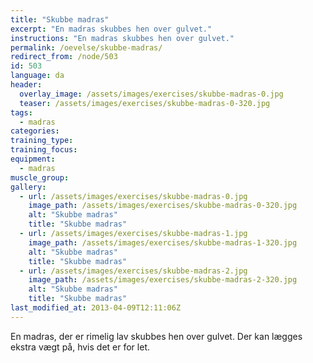 ```yaml
---
title: "Skubbe madras"
excerpt: "En madras skubbes hen over gulvet."
instructions: "En madras skubbes hen over gulvet."
permalink: /oevelse/skubbe-madras/
redirect_from: /node/503
id: 503
language: da
header:
  overlay_image: /assets/images/exercises/skubbe-madras-0.jpg
  teaser: /assets/images/exercises/skubbe-madras-0-320.jpg
tags:
  - madras
categories:
training_type: 
training_focus: 
equipment:
  - madras
muscle_group:
gallery:
  - url: /assets/images/exercises/skubbe-madras-0.jpg
    image_path: /assets/images/exercises/skubbe-madras-0-320.jpg
    alt: "Skubbe madras"
    title: "Skubbe madras"
  - url: /assets/images/exercises/skubbe-madras-1.jpg
    image_path: /assets/images/exercises/skubbe-madras-1-320.jpg
    alt: "Skubbe madras"
    title: "Skubbe madras"
  - url: /assets/images/exercises/skubbe-madras-2.jpg
    image_path: /assets/images/exercises/skubbe-madras-2-320.jpg
    alt: "Skubbe madras"
    title: "Skubbe madras"
last_modified_at: 2013-04-09T12:11:06Z
---
```


En madras, der er rimelig lav skubbes hen over gulvet. Der kan lægges ekstra vægt på, hvis det er for let.
